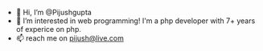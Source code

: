 - 👋 Hi, I’m @Pijushgupta
- 👀 I’m interested in web programming! I'm a php developer with 7+ years of experice on php. 
- 📫 reach me on pijush@live.com

<!---
Pijushgupta/Pijushgupta is a ✨ special ✨ repository because its `README.md` (this file) appears on your GitHub profile.
You can click the Preview link to take a look at your changes.
--->
